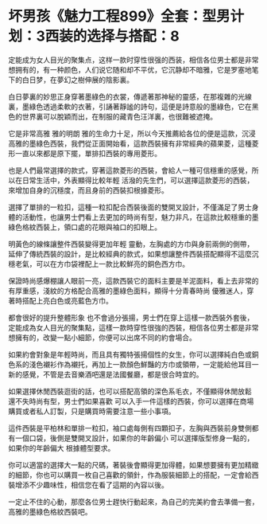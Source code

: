 # 坏男孩《魅力工程899》全套：型男计划：3西装的选择与搭配：8

定能成为女人目光的聚集点，这样一款时穿性很强的西装，相信各位男士都是非常想拥有的，有一种颜色，人们说它随和却不平优，它沉静却不暗雅，它是罗塞地笔下的白日梦，在夢幻之樹伸展的陰影裏。

白日夢裏的妙思正身穿著墨綠色的衣裳，傳遞著那神秘的靈感，在那複雜的光線裏，墨綠色透過柔軟的衣著，引誦著靜謐的詩句，這便是詩意般的墨綠色，它在黑色的世界裏可以脫穎而出，在制服的藏青色汪洋裏，也很難被遮掩。

它是非常高雅 雅的明朗 雅的生命力十足，所以今天推薦給各位的便是這款，沉浸高雅的墨綠色西裝，我們從正面開始看，這款西裝擁有非常經典的蘋果菱，這種菱形一直以來都是原下擺，單排扣西裝的專用菱形。

也是人們最常選擇的款式，穿著這款菱形的西裝，會給人一種可信穩重的感覺，所以在日常生活中，外表顯得比較年輕 活潑的先生們，可以選擇這款菱形的西裝，來增加自身的沉穩度，而且身前的西裝扣根據菱形。

選擇了單排的一粒扣，這種一粒扣配合西裝後面的雙開叉設計，不僅滿足了男士身體的活動性，也讓男士們看上去更加的時尚有型，魅力非凡，在這款比較穩重的墨綠色格紋西裝上，領口處的花眼與袖口的扣眼上。

明黃色的線條讓整件西裝變得更加年輕 靈動，左胸處的方巾與身前兩側的側帶，延伸了傳統西裝的設計，是比較經典的款式，如果想讓整件西裝搭配顯得不這麼沉穩老氣，可以在方巾袋裡配上一款比較鮮亮的銅色西方巾。

保證時尚感爆棚讓人眼前一亮，這款西裝它的面料主要是羊泥面料，看上去非常的有厚重感，淺紋的方格配合高雅的墨綠色面料，顯得十分青春時尚 優雅迷人，穿著時搭配上亮白色或亮藍色方巾。

都會很好的提升整體形象 也不會過分張揚，男士們在穿上這樣一款西裝外套後，定能成為女人目光的聚集點，這樣一款時穿性很強的西裝，相信各位男士都是非常想擁有的，改變一點小細節，你便可以出席不同的約會場合。

如果約會對象是年輕時尚，而且具有獨特張揚個性的女生，你可以選擇純白色或銅色系的淺色襯衫作為襯托，再加上一款顏色鮮豔的方巾或領帶，一定能給他耳目一新的感覺，不管是去音樂酒吧還是法國餐廳，都是很合時宜的。

如果選擇休閒西裝逛街的話，也可以搭配高領的深色系毛衣，不僅顯得休閒放鬆 還不失時尚有型，男士們如果喜歡 可以入手一件這樣的西裝，你可以選擇在商場購買或者私人訂製，只是購買時需要注意一些小事項。

這件西裝是平柏林和單排一粒扣，袖口處每側有四顆扣子，左胸與西裝前身雙側都有一個口袋，後側是雙開叉設計，如果你的年齡偏小 可以選擇版型修身一點的，如果你的年齡偏大 根據體型要求。

你可以適當的選擇大一點的尺碼，著裝後會顯得更加得體，如果想要擁有更加精緻的細節，你也可以購買一枚自己喜歡的領針，作為服裝細節上的搭配，一定會給西裝增添不少趣味性，相信您在看了這期的內容以後。

一定止不住的心動，那麼各位男士趕快行動起來，為自己的完美約會去準備一套，高雅的墨綠色格紋西裝吧。